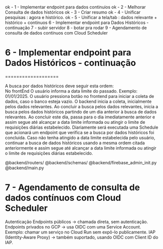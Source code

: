 ok - 1 - Implementar endpoint para dados continuios
ok - 2 - Melhorar Consulta de dados históricos
ok - 3 - Criar resumo 
ok - 4 - Unificar pesquisas : agora e histórico.
ok - 5 - Unificar a tela/tab : dados relevante + histórico + continuos
6 - Implementar endpoint para Dados Históricos - continuação
7 - subir servidor
8 - botar pra rodar
9 - Agendamento de consulta de dados contínuos com Cloud Scheduler

# 6 - Implementar endpoint para Dados Históricos - continuação
===================

A busca por dados históricos deve seguir esta ordem:  
No frontEnd O usuário informa a data limite do passado. Exemplo: 01/01/2025.
O usuário pressiona botão no frontend para iniciar a coleta de dados, caso o banco esteja vazio.
O backend inicia a coleta, inicialmente pelos dados relevantes.
Ao concluir a busca pelos dados relevantes, inicia a busca pelos dados históricos partindo de um dia anterior à busca de dados relevantes. 
Ao concluir este dia, passa para o dia imediatamente anterior e assim segue até alcançar a data limite informada ou atingir o limite de requisições diárias estabelecido. 
Diariamente será executada uma Schedule que acionará um endpoint que verifica se a busca por dados históricos foi concluida.
Caso não tenha atingido a data limite estabelecida pelo usuário, continuar a busca de dados históricos usando a mesma ordem citada anteriormente e assim segue até alcançar a data limite informada ou atingir o limite de requisições diárias estabelecido. 
 
@backend/routers/ @backend/schemas/ @backend/firebase_admin_init.py @backend/main.py



# 7 - Agendamento de consulta de dados contínuos com Cloud Scheduler

Autenticação
Endpoints públicos → chamada direta, sem autenticação.
Endpoints privados no GCP → usa OIDC com uma Service Account.
Exemplo: chamar um serviço no Cloud Run sem expô-lo publicamente.
IAP (Identity-Aware Proxy) → também suportado, usando OIDC com Client ID do IAP.
